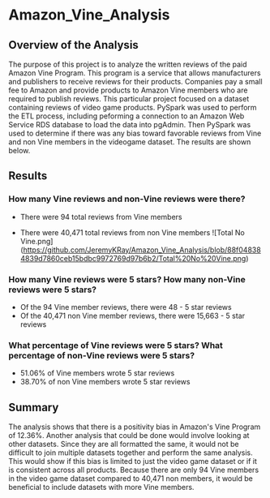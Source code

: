 # Amazon_Vine_Analysis
## Overview of the Analysis

The purpose of this project is to analyze the written reviews of the paid Amazon Vine Program. This program is a service that allows manufacturers and publishers to receive reviews for their products. Companies pay a small fee to Amazon and provide products to Amazon Vine members who are required to publish reviews. This particular project focused on a dataset containing reviews of video game products. PySpark was used to perform the ETL process, including peforming a connection to an Amazon Web Service RDS database to load the data into pgAdmin. Then PySpark was used to determine if there was any bias toward favorable reviews from Vine and non Vine members in the videogame dataset. The results are shown below.

## Results
### How many Vine reviews and non-Vine reviews were there?
  * There were 94 total reviews from Vine members

  * There were 40,471 total reviews from non Vine members
![Total No Vine.png]
(https://github.com/JeremyKRay/Amazon_Vine_Analysis/blob/88f048384839d7860ceb15bdbc9972769d97b6b2/Total%20No%20Vine.png)

### How many Vine reviews were 5 stars? How many non-Vine reviews were 5 stars?
  * Of the 94 Vine member reviews, there were 48 - 5 star reviews
  * Of the 40,471 non Vine member reviews, there were 15,663 - 5 star reviews
   
### What percentage of Vine reviews were 5 stars? What percentage of non-Vine reviews were 5 stars?
  * 51.06% of Vine members wrote 5 star reviews
  * 38.70% of non Vine members wrote 5 star reviews
## Summary
The analysis shows that there is a positivity bias in Amazon's Vine Program of 12.36%. Another analysis that could be done would involve looking at other datasets. Since they are all formatted the same, it would not be difficult to join multiple datasets together and perform the same analysis. This would show if this bias is limited to just the video game dataset or if it is consistent across all products. Because there are only 94 Vine members in the video game dataset compared to 40,471 non members, it would be beneficial to include datasets with more Vine members. 
